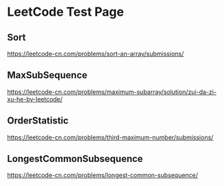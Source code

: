 # LeetCode Test Page
## Sort
https://leetcode-cn.com/problems/sort-an-array/submissions/
## MaxSubSequence
https://leetcode-cn.com/problems/maximum-subarray/solution/zui-da-zi-xu-he-by-leetcode/
## OrderStatistic
https://leetcode-cn.com/problems/third-maximum-number/submissions/
## LongestCommonSubsequence
https://leetcode-cn.com/problems/longest-common-subsequence/